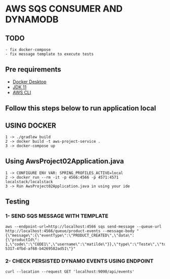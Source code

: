 # AWS SQS CONSUMER AND DYNAMODB

## TODO
```
- fix docker-compose
- fix message template to execute tests
```


## Pre requirements
- [Docker Desktop](https://www.docker.com/products/docker-desktop/)
- [JDK 11](https://adoptium.net/temurin/releases) 
- [AWS CLI](https://aws.amazon.com/pt/cli/)

## Follow this steps below to run application local

## USING DOCKER

```
1 -> ./gradlew build 
2 -> docker build -t aws-project-service .
3 -> docker-compose up
```

## Using AwsProject02Application.java

```
1 -> CONFIGURE ENV VAR: SPRING_PROFILES_ACTIVE=local
2 -> docker run --rm -it -p 4566:4566 -p 4571:4571 localstack/localstack
3 -> Run AwsProject02Application.java in using your ide
```

## Testing

### 1- SEND SQS MESSAGE WITH TEMPLATE
```
aws --endpoint-url=http://localhost:4566 sqs send-message --queue-url http://localhost:4566/queue/product-events --message-body "{\"message\":{\"eventType\":\"PRODUCT_CREATED\",\"data\": {\"productId\": 1,\"code\":\"CODE1\",\"username\":\"matilde\"}},\"type\":\"Teste\",\"topicArn\":\"arn:test\",\"timestamp\":\"1651514568622\",\"messageId\":\"45444561-5317-4fbd-af68-b4269582ad51\"}"
```

### 2- CHECK PERSISTED DYNAMO EVENTS USING ENDPOINT
```
curl --location --request GET 'localhost:9090/api/events'
```